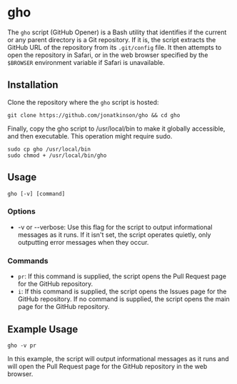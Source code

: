 # gho

The `gho` script (GitHub Opener) is a Bash utility that identifies if the current or any parent directory is a Git repository. If it is, the script extracts the GitHub URL of the repository from its `.git/config` file. It then attempts to open the repository in Safari, or in the web browser specified by the `$BROWSER` environment variable if Safari is unavailable.

## Installation

Clone the repository where the `gho` script is hosted:

    git clone https://github.com/jonatkinson/gho && cd gho

Finally, copy the gho script to /usr/local/bin to make it globally accessible, and then executable. This operation might require sudo.

    sudo cp gho /usr/local/bin
    sudo chmod + /usr/local/bin/gho

## Usage

    gho [-v] [command]

### Options

- -v or --verbose: Use this flag for the script to output informational messages as it runs. If it isn't set, the script operates quietly, only outputting error messages when they occur.

### Commands

- `pr`: If this command is supplied, the script opens the Pull Request page for the GitHub repository.
- `i`: If this command is supplied, the script opens the Issues page for the GitHub repository.
If no command is supplied, the script opens the main page for the GitHub repository.

## Example Usage

    gho -v pr

In this example, the script will output informational messages as it runs and will open the Pull Request page for the GitHub repository in the web browser.